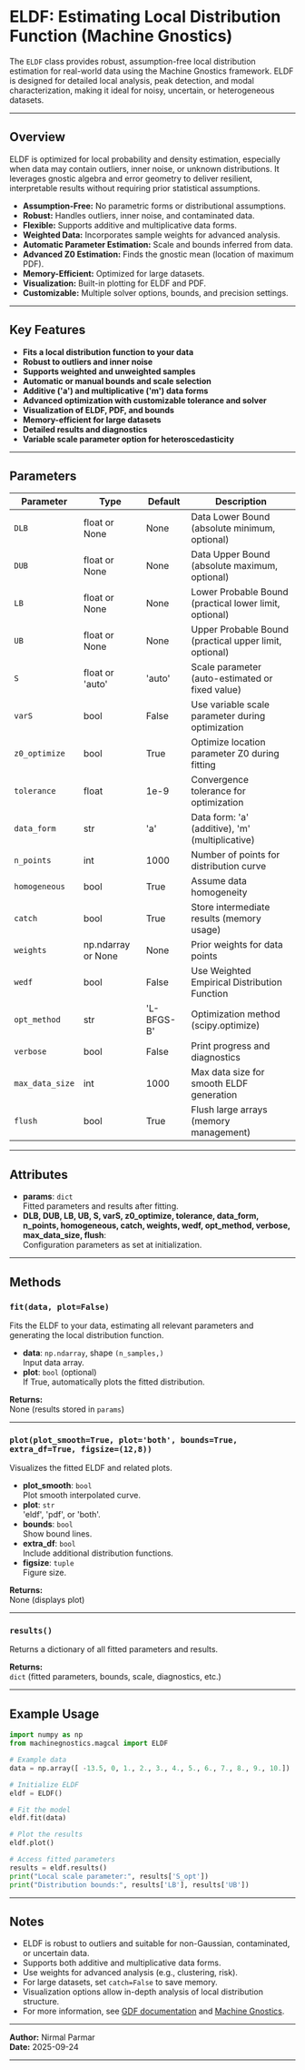 # ELDF: Estimating Local Distribution Function (Machine Gnostics)

The `ELDF` class provides robust, assumption-free local distribution estimation for real-world data using the Machine Gnostics framework. ELDF is designed for detailed local analysis, peak detection, and modal characterization, making it ideal for noisy, uncertain, or heterogeneous datasets.

---

## Overview

ELDF is optimized for local probability and density estimation, especially when data may contain outliers, inner noise, or unknown distributions. It leverages gnostic algebra and error geometry to deliver resilient, interpretable results without requiring prior statistical assumptions.

- **Assumption-Free:** No parametric forms or distributional assumptions.
- **Robust:** Handles outliers, inner noise, and contaminated data.
- **Flexible:** Supports additive and multiplicative data forms.
- **Weighted Data:** Incorporates sample weights for advanced analysis.
- **Automatic Parameter Estimation:** Scale and bounds inferred from data.
- **Advanced Z0 Estimation:** Finds the gnostic mean (location of maximum PDF).
- **Memory-Efficient:** Optimized for large datasets.
- **Visualization:** Built-in plotting for ELDF and PDF.
- **Customizable:** Multiple solver options, bounds, and precision settings.

---

## Key Features

- **Fits a local distribution function to your data**
- **Robust to outliers and inner noise**
- **Supports weighted and unweighted samples**
- **Automatic or manual bounds and scale selection**
- **Additive ('a') and multiplicative ('m') data forms**
- **Advanced optimization with customizable tolerance and solver**
- **Visualization of ELDF, PDF, and bounds**
- **Memory-efficient for large datasets**
- **Detailed results and diagnostics**
- **Variable scale parameter option for heteroscedasticity**

---

## Parameters

| Parameter         | Type                  | Default   | Description                                                      |
| ----------------- | ---------------------| --------- | ---------------------------------------------------------------  |
| `DLB`             | float or None         | None      | Data Lower Bound (absolute minimum, optional)                    |
| `DUB`             | float or None         | None      | Data Upper Bound (absolute maximum, optional)                    |
| `LB`              | float or None         | None      | Lower Probable Bound (practical lower limit, optional)           |
| `UB`              | float or None         | None      | Upper Probable Bound (practical upper limit, optional)           |
| `S`               | float or 'auto'       | 'auto'    | Scale parameter (auto-estimated or fixed value)                  |
| `varS`            | bool                  | False     | Use variable scale parameter during optimization                 |
| `z0_optimize`     | bool                  | True      | Optimize location parameter Z0 during fitting                    |
| `tolerance`       | float                 | 1e-9      | Convergence tolerance for optimization                           |
| `data_form`       | str                   | 'a'       | Data form: 'a' (additive), 'm' (multiplicative)                  |
| `n_points`        | int                   | 1000      | Number of points for distribution curve                          |
| `homogeneous`     | bool                  | True      | Assume data homogeneity                                          |
| `catch`           | bool                  | True      | Store intermediate results (memory usage)                        |
| `weights`         | np.ndarray or None    | None      | Prior weights for data points                                    |
| `wedf`            | bool                  | False     | Use Weighted Empirical Distribution Function                     |
| `opt_method`      | str                   | 'L-BFGS-B'| Optimization method (scipy.optimize)                             |
| `verbose`         | bool                  | False     | Print progress and diagnostics                                   |
| `max_data_size`   | int                   | 1000      | Max data size for smooth ELDF generation                         |
| `flush`           | bool                  | True      | Flush large arrays (memory management)                           |

---

## Attributes

- **params**: `dict`  
  Fitted parameters and results after fitting.
- **DLB, DUB, LB, UB, S, varS, z0_optimize, tolerance, data_form, n_points, homogeneous, catch, weights, wedf, opt_method, verbose, max_data_size, flush**:  
  Configuration parameters as set at initialization.

---

## Methods

### `fit(data, plot=False)`

Fits the ELDF to your data, estimating all relevant parameters and generating the local distribution function.

- **data**: `np.ndarray`, shape `(n_samples,)`  
  Input data array.
- **plot**: `bool` (optional)  
  If True, automatically plots the fitted distribution.

**Returns:**  
None (results stored in `params`)

---

### `plot(plot_smooth=True, plot='both', bounds=True, extra_df=True, figsize=(12,8))`

Visualizes the fitted ELDF and related plots.

- **plot_smooth**: `bool`  
  Plot smooth interpolated curve.
- **plot**: `str`  
  'eldf', 'pdf', or 'both'.
- **bounds**: `bool`  
  Show bound lines.
- **extra_df**: `bool`  
  Include additional distribution functions.
- **figsize**: `tuple`  
  Figure size.

**Returns:**  
None (displays plot)

---

### `results()`

Returns a dictionary of all fitted parameters and results.

**Returns:**  
`dict` (fitted parameters, bounds, scale, diagnostics, etc.)

---

## Example Usage

```python
import numpy as np
from machinegnostics.magcal import ELDF

# Example data
data = np.array([ -13.5, 0, 1., 2., 3., 4., 5., 6., 7., 8., 9., 10.])

# Initialize ELDF
eldf = ELDF()

# Fit the model
eldf.fit(data)

# Plot the results
eldf.plot()

# Access fitted parameters
results = eldf.results()
print("Local scale parameter:", results['S_opt'])
print("Distribution bounds:", results['LB'], results['UB'])
```

---

## Notes

- ELDF is robust to outliers and suitable for non-Gaussian, contaminated, or uncertain data.
- Supports both additive and multiplicative data forms.
- Use weights for advanced analysis (e.g., clustering, risk).
- For large datasets, set `catch=False` to save memory.
- Visualization options allow in-depth analysis of local distribution structure.
- For more information, see [GDF documentation](../mg/gdf.md) and [Machine Gnostics](https://machinegnostics.info/).

---

**Author:** Nirmal Parmar  
**Date:** 2025-09-24

---